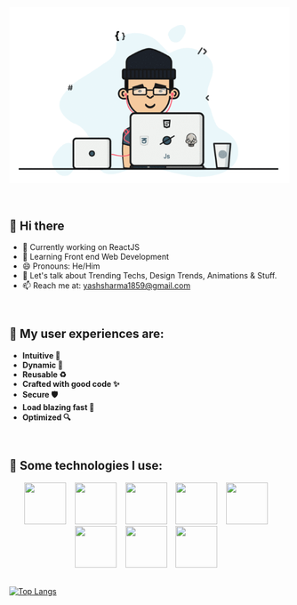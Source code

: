 <p align="center">
  <img src="dev.gif" width="600px" />
</p>

<br/>

## 👋 Hi there 

- 🔭 Currently working on ReactJS
- 🌱 Learning Front end Web Development
- 😄 Pronouns: He/Him
- 💬 Let's talk about Trending Techs, Design Trends, Animations & Stuff.
- 📫 Reach me at: <a href="mailto:yashsharma1859@gmail.com">yashsharma1859@gmail.com</a>

<br/>

 ## 🧨 My user experiences are:

- **Intuitive 🤩**
- **Dynamic 🧬**
- **Reusable ♻️**
- **Crafted with good code ✨**
- **Secure 🛡️**
- **Load blazing fast 🚀**
- **Optimized 🔍**

<br/>

## 🎈 Some technologies I use:

<p align="center">
<code><img height="75" width="75" src="https://cdn.worldvectorlogo.com/logos/react-2.svg"></code> &nbsp;&nbsp;
<code><img height="75" width="75" src="https://cdn.worldvectorlogo.com/logos/redux.svg"></code> &nbsp;&nbsp;
<code><img height="75" width="75" src="https://cdn.worldvectorlogo.com/logos/nodejs-icon.svg"></code> &nbsp;&nbsp;
<!-- <code><img height="75" width="75" src="https://cdn.worldvectorlogo.com/logos/express-109.svg"></code> &nbsp;&nbsp; -->
<code><img height="75" width="75" src="https://cdn.worldvectorlogo.com/logos/mongodb-icon-1.svg"></code> &nbsp;&nbsp;
<code><img height="75" width="75" src="https://cdn.worldvectorlogo.com/logos/postgresql.svg"></code> &nbsp;&nbsp;
<code><img height="75" width="75" src="https://cdn.worldvectorlogo.com/logos/typescript.svg"></code> &nbsp;&nbsp;
<code><img height="75" width="75" src="https://cdn.worldvectorlogo.com/logos/logo-javascript.svg"></code> &nbsp;&nbsp;
<code><img height="75" width="75" src="https://cdn.worldvectorlogo.com/logos/tailwindcss.svg"></code> &nbsp;&nbsp;

<br />
<br />

[![Top Langs](https://github-readme-stats.vercel.app/api/top-langs/?username=yash-sharma01&layout=compact)](https://github.com/yash-sharma01)